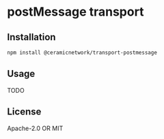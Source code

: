 # postMessage transport

## Installation

```sh
npm install @ceramicnetwork/transport-postmessage
```

## Usage

TODO

## License

Apache-2.0 OR MIT
